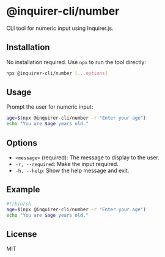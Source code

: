 # @inquirer-cli/number

CLI tool for numeric input using Inquirer.js.

## Installation

No installation required. Use `npx` to run the tool directly:

```bash
npx @inquirer-cli/number [...options]
```

## Usage

Prompt the user for numeric input:

```bash
age=$(npx @inquirer-cli/number -r "Enter your age")
echo "You are $age years old."
```

## Options

- `<message>` (required): The message to display to the user.
- `-r, --required`: Make the input required.
- `-h, --help`: Show the help message and exit.

## Example

```sh
#!/bin/sh
age=$(npx @inquirer-cli/number -r "Enter your age")
echo "You are $age years old."
```

## License

MIT
